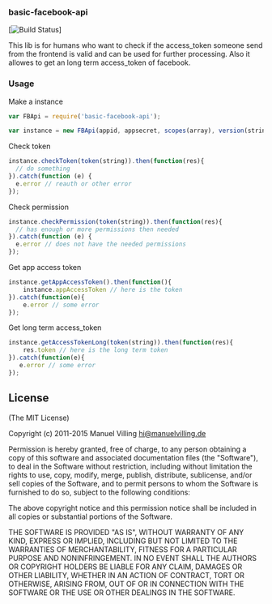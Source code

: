 
### **basic-facebook-api**

[![Build Status](https://travis-ci.org/theotow/basic-facebook-api.svg?branch=master)]

This lib is for humans who want to check if the access_token someone send from the frontend is valid and can be used for further processing. Also it allowes to get an long term access_token of facebook.


### Usage


Make a instance
```javascript
var FBApi = require('basic-facebook-api');

var instance = new FBApi(appid, appsecret, scopes(array), version(string), cb);
```

Check token
```javascript
instance.checkToken(token(string)).then(function(res){
  // do something
}).catch(function (e) {
  e.error // reauth or other error    
});
```

Check permission
```javascript
instance.checkPermission(token(string)).then(function(res){
  // has enough or more permissions then needed
}).catch(function (e) {
  e.error // does not have the needed permissions
});
```

Get app access token
```javascript
instance.getAppAccessToken().then(function(){
    instance.appAccessToken // here is the token
}).catch(function(e){
    e.error // some error
});
```

Get long term access_token
```javascript
instance.getAccessTokenLong(token(string)).then(function(res){
    res.token // here is the long term token
}).catch(function(e){
   e.error // some error
});
```





## License

(The MIT License)

Copyright (c) 2011-2015 Manuel Villing <hi@manuelvilling.de>

Permission is hereby granted, free of charge, to any person obtaining a copy
of this software and associated documentation files (the "Software"), to deal
in the Software without restriction, including without limitation the rights
to use, copy, modify, merge, publish, distribute, sublicense, and/or sell
copies of the Software, and to permit persons to whom the Software is
furnished to do so, subject to the following conditions:

The above copyright notice and this permission notice shall be included in
all copies or substantial portions of the Software.

THE SOFTWARE IS PROVIDED "AS IS", WITHOUT WARRANTY OF ANY KIND, EXPRESS OR
IMPLIED, INCLUDING BUT NOT LIMITED TO THE WARRANTIES OF MERCHANTABILITY,
FITNESS FOR A PARTICULAR PURPOSE AND NONINFRINGEMENT. IN NO EVENT SHALL THE
AUTHORS OR COPYRIGHT HOLDERS BE LIABLE FOR ANY CLAIM, DAMAGES OR OTHER
LIABILITY, WHETHER IN AN ACTION OF CONTRACT, TORT OR OTHERWISE, ARISING FROM,
OUT OF OR IN CONNECTION WITH THE SOFTWARE OR THE USE OR OTHER DEALINGS IN
THE SOFTWARE.
